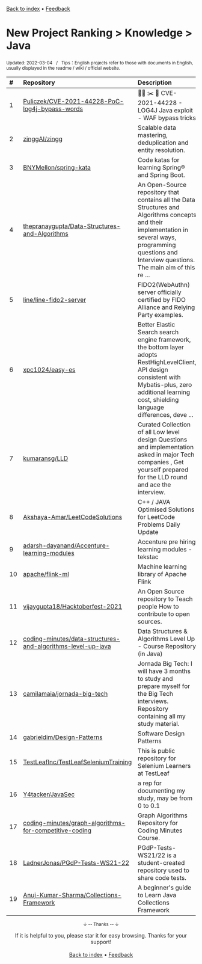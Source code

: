 <a href="https://github.com/GrowingGit/GitHub-English-Top-Charts#github-english-top-charts">Back to index</a> • <a href="/content/docs/feedback.md">Feedback</a>

# New Project Ranking > Knowledge > Java
<sub>Updated: 2022-03-04&nbsp;&nbsp;&nbsp;/&nbsp;&nbsp;&nbsp;Tips：English projects refer to those with documents in English, usually displayed in the readme / wiki / official website.</sub>

|#|Repository|Description|Stars|Updated|Created|
|:-|:-|:-|:-|:-|:-|
|1|[Puliczek/CVE-2021-44228-PoC-log4j-bypass-words](https://github.com/Puliczek/CVE-2021-44228-PoC-log4j-bypass-words)|🐱‍💻 ✂️ 🤬 CVE-2021-44228 - LOG4J Java exploit - WAF bypass tricks|703|2022-01-15|2021-12-10|
|2|[zinggAI/zingg](https://github.com/zinggAI/zingg)|Scalable data mastering, deduplication and entity resolution.|424|2022-03-03|2021-08-25|
|3|[BNYMellon/spring-kata](https://github.com/BNYMellon/spring-kata)|Code katas for learning Spring® and Spring Boot.|409|2022-01-17|2021-08-02|
|4|[thepranaygupta/Data-Structures-and-Algorithms](https://github.com/thepranaygupta/Data-Structures-and-Algorithms)|An Open-Source repository that contains all the Data Structures and Algorithms concepts and their implementation in several ways, programming questions and Interview questions. The main aim of this re ...|395|2022-03-01|2021-04-03|
|5|[line/line-fido2-server](https://github.com/line/line-fido2-server)|FIDO2(WebAuthn) server officially certified by FIDO Alliance and Relying Party examples.|327|2021-11-30|2021-07-22|
|6|[xpc1024/easy-es](https://github.com/xpc1024/easy-es)|Better Elastic Search search engine framework, the bottom layer adopts RestHighLevelClient, API design consistent with Mybatis-plus, zero additional learning cost, shielding language differences, deve ...|201|2022-03-03|2021-12-01|
|7|[kumaransg/LLD](https://github.com/kumaransg/LLD)|Curated Collection of all Low level design Questions and implementation asked in major Tech companies , Get yourself prepared for the LLD round and ace the interview.|166|2021-09-15|2021-06-23|
|8|[Akshaya-Amar/LeetCodeSolutions](https://github.com/Akshaya-Amar/LeetCodeSolutions)|C++ / JAVA Optimised Solutions for LeetCode Problems    Daily Update|126|2022-03-02|2021-10-09|
|9|[adarsh-dayanand/Accenture-learning-modules](https://github.com/adarsh-dayanand/Accenture-learning-modules)|Accenture pre hiring learning modules - tekstac|125|2021-11-20|2021-05-19|
|10|[apache/flink-ml](https://github.com/apache/flink-ml)|Machine learning library of Apache Flink|118|2022-03-03|2021-03-26|
|11|[vijaygupta18/Hacktoberfest-2021](https://github.com/vijaygupta18/Hacktoberfest-2021)|An Open Source repository to Teach people How to contribute to open sources.|103|2021-11-03|2021-10-01|
|12|[coding-minutes/data-structures-and-algorithms-level-up-java](https://github.com/coding-minutes/data-structures-and-algorithms-level-up-java)|Data Structures & Algorithms Level Up - Course Repository (in Java)|94|2021-11-02|2021-05-29|
|13|[camilamaia/jornada-big-tech](https://github.com/camilamaia/jornada-big-tech)|Jornada Big Tech: I will have 3 months to study and prepare myself for the Big Tech interviews. Repository containing all my study material.|83|2021-09-03|2021-07-05|
|14|[gabrieldim/Design-Patterns](https://github.com/gabrieldim/Design-Patterns)|Software Design Patterns|80|2021-12-15|2021-08-27|
|15|[TestLeafInc/TestLeafSeleniumTraining](https://github.com/TestLeafInc/TestLeafSeleniumTraining)|This is public repository for Selenium Learners at TestLeaf|80|2021-12-03|2021-03-14|
|16|[Y4tacker/JavaSec](https://github.com/Y4tacker/JavaSec)|a rep for documenting my study, may be from 0 to 0.1|76|2022-03-02|2021-10-18|
|17|[coding-minutes/graph-algorithms-for-competitive-coding](https://github.com/coding-minutes/graph-algorithms-for-competitive-coding)|Graph Algorithms Repository for Coding Minutes Course.|76|2022-02-10|2021-07-10|
|18|[LadnerJonas/PGdP-Tests-WS21-22](https://github.com/LadnerJonas/PGdP-Tests-WS21-22)| PGdP-Tests-WS21/22 is a student-created repository used to share code tests.|57|2021-12-06|2021-11-05|
|19|[Anuj-Kumar-Sharma/Collections-Framework](https://github.com/Anuj-Kumar-Sharma/Collections-Framework)|A beginner's guide to Learn Java Collections Framework|53|2021-11-25|2021-06-11|

<div align="center">
    <p><sub>↓ -- Thanks -- ↓</sub></p>
    If it is helpful to you, please star it for easy browsing. Thanks for your support!
</div>

<br/>

<div align="center"><a href="https://github.com/GrowingGit/GitHub-English-Top-Charts#github-english-top-charts">Back to index</a> • <a href="/content/docs/feedback.md">Feedback</a></div>
